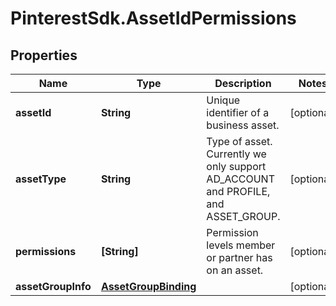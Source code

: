 # PinterestSdk.AssetIdPermissions

## Properties

Name | Type | Description | Notes
------------ | ------------- | ------------- | -------------
**assetId** | **String** | Unique identifier of a business asset. | [optional] 
**assetType** | **String** | Type of asset. Currently we only support AD_ACCOUNT and PROFILE, and ASSET_GROUP. | [optional] 
**permissions** | **[String]** | Permission levels member or partner has on an asset. | [optional] 
**assetGroupInfo** | [**AssetGroupBinding**](AssetGroupBinding.md) |  | [optional] 


